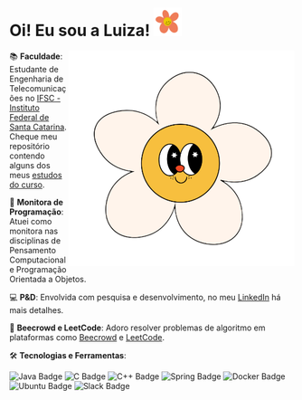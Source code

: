 <h1>Oi! Eu sou a Luiza! <img src="./images/flower.gif" width="50"/></h1>

<img src="./images/flower.png" align="right" width="400"/>

📚 **Faculdade**: Estudante de Engenharia de Telecomunicações no [IFSC - Instituto Federal de Santa Catarina](https://www.ifsc.edu.br/en/inicio). Cheque meu repositório contendo alguns dos meus [estudos do curso](https://github.com/luizakuze/Engenharia-Telecom).

🌱 **Monitora de Programação**: Atuei como monitora nas disciplinas de Pensamento Computacional e Programação Orientada a Objetos. 

💻 **P&D**: Envolvida com pesquisa e desenvolvimento, no meu [LinkedIn](https://www.linkedin.com/in/luizakuze/) há mais detalhes.

🐞 **Beecrowd e LeetCode**: Adoro resolver problemas de algoritmo em plataformas como [Beecrowd](https://www.beecrowd.com.br/judge/pt/profile/667397) e [LeetCode](https://leetcode.com/u/luizakuze/).

🛠️ **Tecnologias e Ferramentas**: 

<p align="left">
  <img src="https://img.shields.io/badge/Java-ED8B00?style=for-the-badge&logo=openjdk&logoColor=white" alt="Java Badge"/>
  <img src="https://img.shields.io/badge/C-00599C?style=for-the-badge&logo=c&logoColor=white" alt="C Badge"/>
  <img src="https://img.shields.io/badge/C%2B%2B-00599C?style=for-the-badge&logo=c%2B%2B&logoColor=white" alt="C++ Badge"/>
  <img src="https://img.shields.io/badge/Spring-6DB33F?style=for-the-badge&logo=spring&logoColor=white" alt="Spring Badge"/>
  <img src="https://img.shields.io/badge/docker-%230db7ed.svg?style=for-the-badge&logo=docker&logoColor=white" alt="Docker Badge"/>
  <img src="https://img.shields.io/badge/Ubuntu-E95420?style=for-the-badge&logo=ubuntu&logoColor=white" alt="Ubuntu Badge"/>
  <img src="https://img.shields.io/badge/Slack-4A154B?style=for-the-badge&logo=slack&logoColor=white" alt="Slack Badge"/>
</p>
